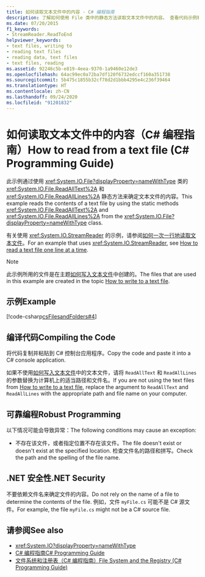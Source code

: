 ```yaml
---
title: 如何读取文本文件中的内容 - C# 编程指南
description: 了解如何使用 File 类中的静态方法读取文本文件中的内容。 查看代码示例和其他可用资源。
ms.date: 07/20/2015
f1_keywords:
- StreamReader.ReadToEnd
helpviewer_keywords:
- text files, writing to
- reading text files
- reading data, text files
- text files, reading
ms.assetid: 92246c5b-e819-4eea-9370-1a9460e12de3
ms.openlocfilehash: 64ac99ec0a72ba7df120f6732edccf160a351738
ms.sourcegitcommit: 5b475c1855b32cf78d2d1bbb4295e4c236f39464
ms.translationtype: HT
ms.contentlocale: zh-CN
ms.lasthandoff: 09/24/2020
ms.locfileid: "91201832"
---
```

# <a name="how-to-read-from-a-text-file-c-programming-guide"></a><span data-ttu-id="8cc61-104">如何读取文本文件中的内容（C# 编程指南）</span><span class="sxs-lookup"><span data-stu-id="8cc61-104">How to read from a text file (C# Programming Guide)</span></span>

<span data-ttu-id="8cc61-105">此示例通过使用 <xref:System.IO.File?displayProperty=nameWithType> 类的 <xref:System.IO.File.ReadAllText%2A> 和 <xref:System.IO.File.ReadAllLines%2A> 静态方法来确定文本文件的内容。</span><span class="sxs-lookup"><span data-stu-id="8cc61-105">This example reads the contents of a text file by using the static methods <xref:System.IO.File.ReadAllText%2A> and <xref:System.IO.File.ReadAllLines%2A> from the <xref:System.IO.File?displayProperty=nameWithType> class.</span></span>  
  
<span data-ttu-id="8cc61-106">有关使用 <xref:System.IO.StreamReader> 的示例，请参阅[如何一次一行地读取文本文件](./how-to-read-a-text-file-one-line-at-a-time.md)。</span><span class="sxs-lookup"><span data-stu-id="8cc61-106">For an example that uses <xref:System.IO.StreamReader>, see [How to read a text file one line at a time](./how-to-read-a-text-file-one-line-at-a-time.md).</span></span>
  
> [!NOTE]
> <span data-ttu-id="8cc61-107">此示例所用的文件是在主题[如何写入文本文件](./how-to-write-to-a-text-file.md)中创建的。</span><span class="sxs-lookup"><span data-stu-id="8cc61-107">The files that are used in this example are created in the topic [How to write to a text file](./how-to-write-to-a-text-file.md).</span></span>
  
## <a name="example"></a><span data-ttu-id="8cc61-108">示例</span><span class="sxs-lookup"><span data-stu-id="8cc61-108">Example</span></span>  

 [!code-csharp[csFilesandFolders#4](~/samples/snippets/csharp/VS_Snippets_VBCSharp/csFilesAndFolders/CS/FileIteration.cs#4)]  
  
## <a name="compiling-the-code"></a><span data-ttu-id="8cc61-109">编译代码</span><span class="sxs-lookup"><span data-stu-id="8cc61-109">Compiling the Code</span></span>  

 <span data-ttu-id="8cc61-110">将代码复制并粘贴到 C# 控制台应用程序。</span><span class="sxs-lookup"><span data-stu-id="8cc61-110">Copy the code and paste it into a C# console application.</span></span>  
  
<span data-ttu-id="8cc61-111">如果不使用[如何写入文本文件](./how-to-write-to-a-text-file.md)中的文本文件，请将 `ReadAllText` 和 `ReadAllLines` 的参数替换为计算机上的适当路径和文件名。</span><span class="sxs-lookup"><span data-stu-id="8cc61-111">If you are not using the text files from [How to write to a text file](./how-to-write-to-a-text-file.md), replace the argument to `ReadAllText` and `ReadAllLines` with the appropriate path and file name on your computer.</span></span>
  
## <a name="robust-programming"></a><span data-ttu-id="8cc61-112">可靠编程</span><span class="sxs-lookup"><span data-stu-id="8cc61-112">Robust Programming</span></span>  

 <span data-ttu-id="8cc61-113">以下情况可能会导致异常：</span><span class="sxs-lookup"><span data-stu-id="8cc61-113">The following conditions may cause an exception:</span></span>  
  
- <span data-ttu-id="8cc61-114">不存在该文件，或者指定位置不存在该文件。</span><span class="sxs-lookup"><span data-stu-id="8cc61-114">The file doesn't exist or doesn't exist at the specified location.</span></span> <span data-ttu-id="8cc61-115">检查文件名的路径和拼写。</span><span class="sxs-lookup"><span data-stu-id="8cc61-115">Check the path and the spelling of the file name.</span></span>  
  
## <a name="net-security"></a><span data-ttu-id="8cc61-116">.NET 安全性</span><span class="sxs-lookup"><span data-stu-id="8cc61-116">.NET Security</span></span>  

 <span data-ttu-id="8cc61-117">不要依赖文件名来确定文件的内容。</span><span class="sxs-lookup"><span data-stu-id="8cc61-117">Do not rely on the name of a file to determine the contents of the file.</span></span> <span data-ttu-id="8cc61-118">例如，文件 `myFile.cs` 可能不是 C# 源文件。</span><span class="sxs-lookup"><span data-stu-id="8cc61-118">For example, the file `myFile.cs` might not be a C# source file.</span></span>  
  
## <a name="see-also"></a><span data-ttu-id="8cc61-119">请参阅</span><span class="sxs-lookup"><span data-stu-id="8cc61-119">See also</span></span>

- <xref:System.IO?displayProperty=nameWithType>
- [<span data-ttu-id="8cc61-120">C# 编程指南</span><span class="sxs-lookup"><span data-stu-id="8cc61-120">C# Programming Guide</span></span>](../index.md)
- [<span data-ttu-id="8cc61-121">文件系统和注册表（C# 编程指南）</span><span class="sxs-lookup"><span data-stu-id="8cc61-121">File System and the Registry (C# Programming Guide)</span></span>](./index.md)
